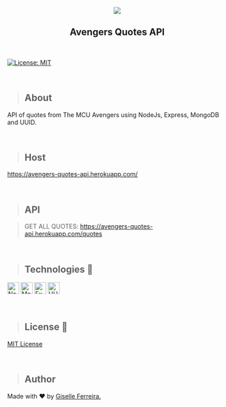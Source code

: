 <p align="center">
<img src="https://i.postimg.cc/3xHpx5s8/avengers-quotes-api.png"/>
<h2 align="center">Avengers Quotes API</h2>
</p>

<br/>

[![License: MIT](https://img.shields.io/badge/License-MIT-yellow.svg)](https://opensource.org/licenses/MIT)

<br/>

>## About
API of quotes from The MCU Avengers using NodeJs, Express, MongoDB and UUID.

<br/>

>## Host

https://avengers-quotes-api.herokuapp.com/

<br/>

>## API

>GET ALL QUOTES: https://avengers-quotes-api.herokuapp.com/quotes

<br/>

>## Technologies 🧰

<p align="left">
<img alt="NodeJs" src="https://img.shields.io/badge/node.js-6DA55F?style=for-the-badge&logo=node.js&logoColor=white" height="27" />
<img alt="MongoDB" src="https://img.shields.io/badge/MongoDB-%234ea94b.svg?style=for-the-badge&logo=mongodb&logoColor=white" height="27" />   
<img alt="Express" src="https://img.shields.io/badge/express.js-%23404d59.svg?style=for-the-badge&logo=express&logoColor=%2361DAFB" height="27" />
<img alt="UUID" src="https://img.shields.io/badge/-UUID-lightgrey" height="27" />
  
</p>

<br/>

> ## License 📝

[MIT License](https://github.com/giselle-ferreira/avengers-quotes-api/blob/main/LICENSE.md)

<br/>

> ## Author

Made with ❤️ by <a href="https://www.linkedin.com/in/giselleferreiras/" >Giselle Ferreira.</a>



